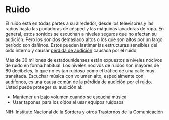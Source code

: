 Ruido
=====


El ruido está en todas partes a su alrededor, desde los televisores y las radios hasta las podadoras de césped y las máquinas lavadoras de ropa. En general, estos sonidos se escuchan a niveles seguros que no afectan su audición. Pero los sonidos demasiado altos o los que son altos por un largo período son dañinos. Estos pueden lastimar las estructuras sensibles del oído interno y causar [pérdida de audición](https://medlineplus.gov/spanish/hearingdisordersanddeafness.html) causada por el ruido.


Más de 30 millones de estadounidenses están expuestos a niveles nocivos de ruido en forma habitual. Los niveles nocivos de ruidos son mayores de 80 decibeles, lo que no es tan ruidoso como el tráfico de una calle muy transitada. Escuchar música con volumen alto, especialmente con audífonos, es una causa común de la pérdida de audición por el ruido. Usted puede proteger su audición al:


* Mantener un bajo volumen cuando se escucha música
* Usar tapones para los oídos al usar equipos ruidosos


NIH: Instituto Nacional de la Sordera y otros Trastornos de la Comunicación

